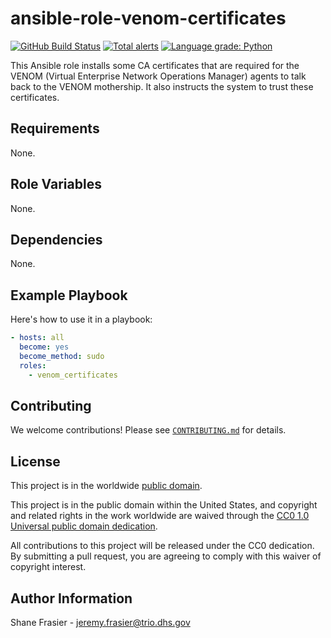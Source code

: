 # ansible-role-venom-certificates #

[![GitHub Build Status](https://github.com/cisagov/ansible-role-venom-certificates/workflows/build/badge.svg)](https://github.com/cisagov/ansible-role-venom-certificates/actions)
[![Total alerts](https://img.shields.io/lgtm/alerts/g/cisagov/ansible-role-venom-certificates.svg?logo=lgtm&logoWidth=18)](https://lgtm.com/projects/g/cisagov/ansible-role-venom-certificates/alerts/)
[![Language grade: Python](https://img.shields.io/lgtm/grade/python/g/cisagov/ansible-role-venom-certificates.svg?logo=lgtm&logoWidth=18)](https://lgtm.com/projects/g/cisagov/ansible-role-venom-certificates/context:python)

This Ansible role installs some CA certificates that are required for
the VENOM (Virtual Enterprise Network Operations Manager) agents to
talk back to the VENOM mothership.  It also instructs the system to
trust these certificates.

## Requirements ##

None.

## Role Variables ##

None.

## Dependencies ##

None.

## Example Playbook ##

Here's how to use it in a playbook:

```yaml
- hosts: all
  become: yes
  become_method: sudo
  roles:
    - venom_certificates
```

## Contributing ##

We welcome contributions!  Please see [`CONTRIBUTING.md`](CONTRIBUTING.md) for
details.

## License ##

This project is in the worldwide [public domain](LICENSE).

This project is in the public domain within the United States, and
copyright and related rights in the work worldwide are waived through
the [CC0 1.0 Universal public domain
dedication](https://creativecommons.org/publicdomain/zero/1.0/).

All contributions to this project will be released under the CC0
dedication. By submitting a pull request, you are agreeing to comply
with this waiver of copyright interest.

## Author Information ##

Shane Frasier - <jeremy.frasier@trio.dhs.gov>
